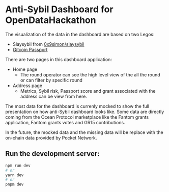 # Anti-Sybil Dashboard for OpenDataHackathon
The visualization of the data in the dashboard are based on two Legos:
- Slaysybil from [0x9simon/slaysybil](https://github.com/0x9simon/slaysybil)
- [Gitcoin Passport](https://github.com/gitcoinco/passport)

There are two pages in this dashboard application:
- Home page
  - The round operator can see the high level view of the all the round or can filter by specific round
- Address page
  - Metrics, Sybil risk, Passport score and grant associated with the address can be view from here.
  
The most data for the dashboard is currenly mocked to show the full presentation on how anti-Sybil dashboard looks like. Some data are directly coming from the Ocean Protocol marketplace like the Fantom grants application, Fantom grants votes and GR15 contributions.

In the future, the mocked data and the missing data will be replace with the on-chain data provided by Pocket Network. 

## Run the development server:

```bash
npm run dev
# or
yarn dev
# or
pnpm dev
```

